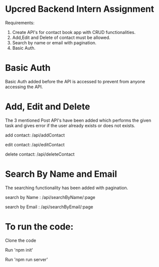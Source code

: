 
# Upcred Backend Intern Assignment

Requirements:
1) Create API's for contact book app with CRUD functionalities.
2) Add,Edit and Delete of contact must be allowed.
3) Search by name or email with pagination.
4) Basic Auth.

# Basic Auth

Basic Auth added before the API is accessed to prevent from anyone
accessing the API.

# Add, Edit and Delete 

The 3 mentioned Post API's have been added which performs the given
task and gives error if the user already exists or does not exists.

add contact: /api/addContact 

edit contact: /api/editContact

delete contact: /api/deleteContact


# Search By Name and Email

The searching functionality has been added with pagination.

search by Name : /api/searchByName/:page

search by Email : /api/searchByEmail/:page


# To run the code:

Clone the code

Run 'npm init'

Run 'npm run server'


